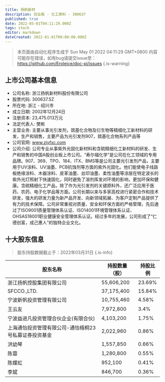 ```yaml
---
title: 扬帆新材
description: 创业板 - 化工原料 - 300637
published: true
date: 2022-05-01T04:11:29.000Z
tags: stock
editor: markdown
dateCreated: 2022-01-01T00:00:00.000Z
---
```


> 本页面由自动化程序生成于 Sun May 01 2022 04:11:29 GMT+0800
> 内容可能存在错误，如有bug请提交issue至：https://github.com/Eroleice/doc-pi/issues
{.is-warning}

## 上市公司基本信息
- 公司名称: 浙江扬帆新材料股份有限公司
- 股票代码: 300637.SZ
- 所在地: 浙江 - 绍兴市
- 成立日期: 2002年12月24日
- 注册资本: 23,475.013万元
- 法定代表人: 樊彬
- 主营业务: 主要从事光引发剂，巯基化合物及衍生物等精细化工新材料的研发，生产和销售，主要产品为光引发剂907，巯基化合物系列产品等
- 公司官网: www.zjyfxc.com
- 公司介绍: 公司专业从事紫外光固化新材料和含硫精细化工新材料的研发、生产和销售的中国A股创业板上市公司。“寿尔福化学”是公司在化工领域的专用品牌。907、369、TPO、184、ITX、BMS等是公司主要光引发剂产品，主要用于UV涂料、UV油墨、PCB抗蚀剂等方面的紫外光固化。他们能使电子线路板绝缘涂料、木器涂料、皮革油墨、丝印油墨、柔性油墨等涂层在特定波长的紫外光灯照射下快速固化，同时避免了溶剂挥发对环境的影响，更加环保和健康。含硫精细化工产品，除了作为光引发剂的关键原料外，还广泛应用于医药、农药、电子化学品等方面。公司长期以来与多家高校进行紧密合作和技术研发，强大的研发力量为新产品开发、向新领域拓展、为客户定制产品提供了有力的技术保障。公司非常重视对质量、安全和环保方面的严格管理，先后通过了ISO9001质量管理体系认证、ISO14001环境管理体系认证、OHSAS18001职业健康安全管理体系认证。经过多年的发展，公司形成了“仁德创富，成己惠人”的独特企业文化。


## 十大股东信息
> 股东持股数据截止于：2022年03月31日
{.is-info}

| 股东名称 | 持股数量（股） | 持股比例 |
| --- | --- | --- |
| 浙江扬帆控股集团有限公司 | 55,606,200 | 23.69% |
| SFCCO.,LTD. | 37,175,400 | 15.84% |
| 宁波新帆投资管理有限公司 | 10,755,460 | 4.58% |
| 王云友 | 7,972,800 | 3.4% |
| 宁波益进凡投资管理合伙企业(有限合伙) | 4,103,200 | 1.75% |
| 上海通怡投资管理有限公司-通怡梧桐23号私募证券投资基金 | 2,022,960 | 0.86% |
| 洪幼琴 | 1,557,850 | 0.66% |
| 陈蓉 | 1,280,800 | 0.55% |
| 陈蝶虹 | 952,100 | 0.41% |
| 李斌 | 846,700 | 0.36% |




